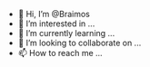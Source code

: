 - 👋 Hi, I’m @Braimos
- 👀 I’m interested in ...
- 🌱 I’m currently learning ...
- 💞️ I’m looking to collaborate on ...
- 📫 How to reach me ...

<!---
Braimos/Braimos is a ✨ special ✨ repository because its `README.md` (this file) appears on your GitHub profile.
You can click the Preview link to take a look at your changes.
--->
